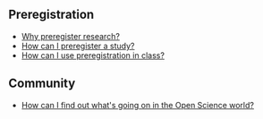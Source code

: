 ## Preregistration

* [Why preregister research?](preregistration/why.md)
* [How can I preregister a study?](preregistration/how.md)
* [How can I use preregistration in class?](preregistration/teaching.md)

## Community

* [How can I find out what's going on in the Open Science world?](community/contact.md)




